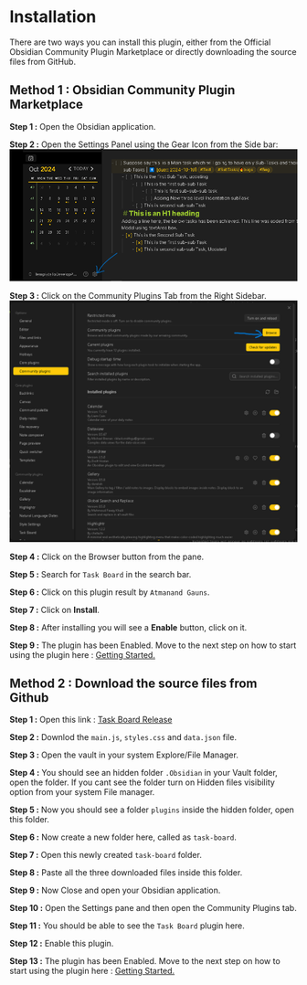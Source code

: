 # Installation

There are two ways you can install this plugin, either from the Official Obsidian Community Plugin Marketplace or directly downloading the source files from GitHub.

## Method 1 : Obsidian Community Plugin Marketplace

**Step 1 :** Open the Obsidian application.

**Step 2 :** Open the Settings Panel using the Gear Icon from the Side bar:
![Open Settings Panel](image.png)

**Step 3 :** Click on the Community Plugins Tab from the Right Sidebar.
![alt text](image-1.png)

**Step 4 :** Click on the Browser button from the pane.

**Step 5 :** Search for `Task Board` in the search bar.

**Step 6 :** Click on this plugin result by `Atmanand Gauns`.

**Step 7 :** Click on **Install**.

**Step 8 :** After installing you will see a **Enable** button, click on it.

**Step 9 :** The plugin has been Enabled. Move to the next step on how to start using the plugin here : [Getting Started.](02-GettingStarted.md)


## Method 2 : Download the source files from Github

**Step 1 :** Open this link : [Task Board Release]()

**Step 2 :** Downlod the `main.js`, `styles.css` and `data.json` file.

**Step 3 :** Open the vault in your system Explore/File Manager.

**Step 4 :** You should see an hidden folder `.Obsidian` in your Vault folder, open the folder. If you cant see the folder turn on Hidden files visibility option from your system File manager.

**Step 5 :** Now you should see a folder `plugins` inside the hidden folder, open this folder.

**Step 6 :** Now create a new folder here, called as `task-board`.

**Step 7 :** Open this newly created `task-board` folder.

**Step 8 :** Paste all the three downloaded files inside this folder.

**Step 9 :** Now Close and open your Obsidian application.

**Step 10 :** Open the Settings pane and then open the Community Plugins tab.

**Step 11 :** You should be able to see the `Task Board` plugin here.

**Step 12 :** Enable this plugin.

**Step 13 :** The plugin has been Enabled. Move to the next step on how to start using the plugin here : [Getting Started.](02-GettingStarted.md)
